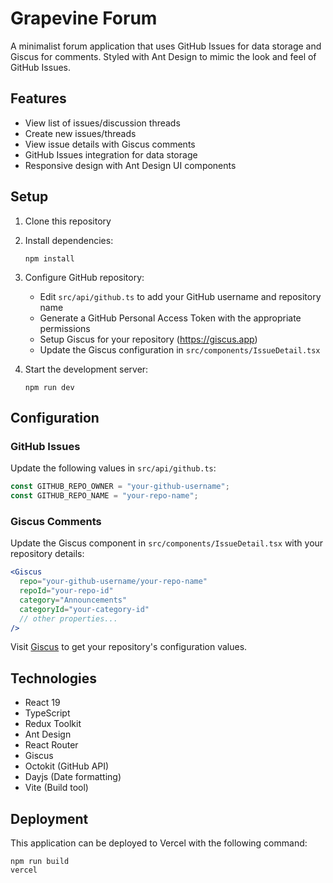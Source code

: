 # Grapevine Forum

A minimalist forum application that uses GitHub Issues for data storage and Giscus for comments. Styled with Ant Design to mimic the look and feel of GitHub Issues.

## Features

- View list of issues/discussion threads
- Create new issues/threads
- View issue details with Giscus comments
- GitHub Issues integration for data storage
- Responsive design with Ant Design UI components

## Setup

1. Clone this repository
2. Install dependencies:
   ```
   npm install
   ```
3. Configure GitHub repository:

   - Edit `src/api/github.ts` to add your GitHub username and repository name
   - Generate a GitHub Personal Access Token with the appropriate permissions
   - Setup Giscus for your repository (https://giscus.app)
   - Update the Giscus configuration in `src/components/IssueDetail.tsx`

4. Start the development server:
   ```
   npm run dev
   ```

## Configuration

### GitHub Issues

Update the following values in `src/api/github.ts`:

```ts
const GITHUB_REPO_OWNER = "your-github-username";
const GITHUB_REPO_NAME = "your-repo-name";
```

### Giscus Comments

Update the Giscus component in `src/components/IssueDetail.tsx` with your repository details:

```jsx
<Giscus
  repo="your-github-username/your-repo-name"
  repoId="your-repo-id"
  category="Announcements"
  categoryId="your-category-id"
  // other properties...
/>
```

Visit [Giscus](https://giscus.app) to get your repository's configuration values.

## Technologies

- React 19
- TypeScript
- Redux Toolkit
- Ant Design
- React Router
- Giscus
- Octokit (GitHub API)
- Dayjs (Date formatting)
- Vite (Build tool)

## Deployment

This application can be deployed to Vercel with the following command:

```
npm run build
vercel
```
